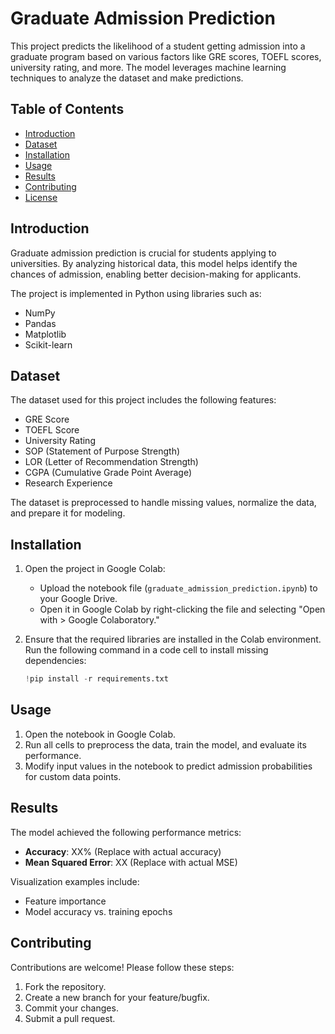 # Graduate Admission Prediction

This project predicts the likelihood of a student getting admission into a graduate program based on various factors like GRE scores, TOEFL scores, university rating, and more. The model leverages machine learning techniques to analyze the dataset and make predictions.

## Table of Contents

- [Introduction](#introduction)
- [Dataset](#dataset)
- [Installation](#installation)
- [Usage](#usage)
- [Results](#results)
- [Contributing](#contributing)
- [License](#license)

## Introduction

Graduate admission prediction is crucial for students applying to universities. By analyzing historical data, this model helps identify the chances of admission, enabling better decision-making for applicants.

The project is implemented in Python using libraries such as:

- NumPy
- Pandas
- Matplotlib
- Scikit-learn

## Dataset

The dataset used for this project includes the following features:

- GRE Score
- TOEFL Score
- University Rating
- SOP (Statement of Purpose Strength)
- LOR (Letter of Recommendation Strength)
- CGPA (Cumulative Grade Point Average)
- Research Experience

The dataset is preprocessed to handle missing values, normalize the data, and prepare it for modeling.

## Installation

1. Open the project in Google Colab:

   - Upload the notebook file (`graduate_admission_prediction.ipynb`) to your Google Drive.
   - Open it in Google Colab by right-clicking the file and selecting "Open with > Google Colaboratory."

2. Ensure that the required libraries are installed in the Colab environment. Run the following command in a code cell to install missing dependencies:

   ```python
   !pip install -r requirements.txt
   ```

## Usage

1. Open the notebook in Google Colab.
2. Run all cells to preprocess the data, train the model, and evaluate its performance.
3. Modify input values in the notebook to predict admission probabilities for custom data points.

## Results

The model achieved the following performance metrics:

- **Accuracy**: XX% (Replace with actual accuracy)
- **Mean Squared Error**: XX (Replace with actual MSE)

Visualization examples include:

- Feature importance
- Model accuracy vs. training epochs

## Contributing

Contributions are welcome! Please follow these steps:

1. Fork the repository.
2. Create a new branch for your feature/bugfix.
3. Commit your changes.
4. Submit a pull request.
